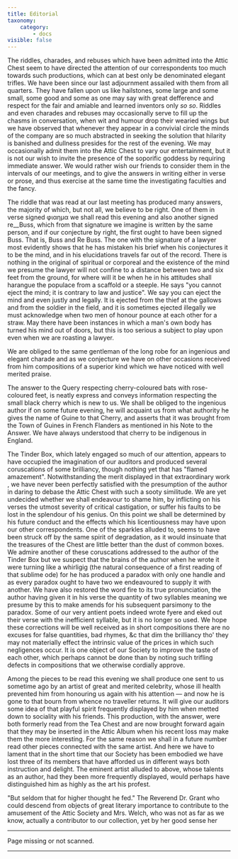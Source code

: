 ```yaml
---
title: Editorial
taxonomy:
    category:
        - docs
visible: false
---
```


The riddles, charades, and rebuses which have been admitted into the Attic Chest seem to have directed the attention of our correspondents too much towards such productions, which can at best only be denominated elegant trifles. We have been since our last adjournment assailed with them from all quarters. They have fallen upon us like hailstones, some large and some small, some good and some as one may say with great defference and respect for the fair and amiable and learned inventors only *so so*. Riddles and even charades and rebuses may occasionally serve to fill up the chasms in conversation, when wit and humour drop their wearied wings but we have observed that whenever they appear in a convivial circle the minds of the company are so much abstracted in seeking the solution that hilarity is banished and dullness presides for the rest of the evening. We may occasionally admit them into the Attic Chest to vary our entertainment, but it is not our wish to invite the presence of the soporific goddess by requiring immediate answer. We would rather wish our friends to consider them in the intervals of our meetings, and to give the answers in writing either in verse or prose, and thus exercise at the same time the investigating faculties and the fancy.

The riddle that was read at our last meeting has produced many answers, the majority of which, but not all, we believe to be right. One of them in verse signed φιαημα we shall read this evening and also another signed re__Buss, which from that signature we imagine is written by the same person, and if our conjecture by right, the first ought to have been signed Buss. That is, Buss and Re Buss. The one with the signature of a lawyer most evidently shows that he has mistaken his brief when his conjectures it to be the mind, and in his elucidations travels far out of the record. There is nothing in the original of spiritual or corporeal and the existence of the mind we presume the lawyer will not confine to a distance between two and six feet from the ground, for where will it be when he in his attitudes shall harangue the populace from a scaffold or a steeple. He says "you cannot eject the mind; it is contrary to law and justice". We say you can eject the mind and even justly and legally. It is ejected from the thief at the gallows and from the soldier in the field, and it is sometimes ejected illegally we must acknowledge when two men of honour pounce at each other for a straw. May there have been instances in which a man's own body has turned his mind out of doors, but this is too serious a subject to play upon even when we are roasting a lawyer.

We are obliged to the same gentleman of the long robe for an ingenious and elegant charade and as we conjecture we have on other occasions received from him compositions of a superior kind which we have noticed with well merited praise.

The answer to the Query respecting cherry-coloured bats with rose-coloured feet, is neatly express and conveys information respecting the small black cherry which is new to us. We shall be obliged to the ingenious author if on some future evening, he will acquaint us from what authority he gives the name of Guine to that Cherry, and asserts that it was brought from the Town of Guines in French Flanders as mentioned in his Note to the Answer. We have always understood that cherry to be indigenous in England.

The Tinder Box, which lately engaged so much of our attention, appears to have occupied the imagination of our auditors and produced several coruscations of some brilliancy, though nothing yet that has "flamed amazement". Notwithstanding the merit displayed in that extraordinary work , we have never been perfectly satisfied with the presumption of the author in daring to debase the Attic Chest with such a sooty similitude. We are yet undecided whether we shall endeavour to shame him, by inflicting on his verses the utmost severity of critical castigation, or suffer his faults to be lost in the splendour of his genius. On this point we shall be determined by his future conduct and the effects which his licentiousness may have upon our other correspondents. One of the sparkles alluded to, seems to have been struck off by the same spirit of degradation, as it would insinuate that the treasures of the Chest are little better than the dust of common boxes. We admire another of these coruscations addressed to the author of the Tinder Box but we suspect that the brains of the author when he wrote it were turning like a whirligig (the natural consequence of a first reading of that sublime ode) for he has produced a paradox with only one handle and as every paradox ought to have two we endeavoured to supply it with another. We have also restored the word fire to its true pronunciation, the author having given it in his verse the quantity of two syllables meaning we presume by this to make amends for his subsequent parsimony to the paradox. Some of our very antient poets indeed wrote fyere and eked out their verse with the inefficient syllable, but it is no longer so used. We hope these corrections will be well received as in short compositions there are no excuses for false quantities, bad rhymes, &c that dim the brilliancy tho' they may not materially effect the intrinsic value of the prices in which such negligences occur. It is one object of our Society to improve the taste of each other, which perhaps cannot be done than by noting such trifling defects in compositions that we otherwise cordially approve.

Among the pieces to be read this evening we shall produce one sent to us sometime ago by an artist of great and merited celebrity, whose ill health prevented him from honouring us again with his attention — and now he is gone to that bourn from whence no traveller returns. It will give our auditors some idea of that playful spirit frequently displayed by him when metted down to sociality with his friends. This production, with the answer, were both formerly read from the Tea Chest and are now brought forward again that they may be inserted in the Attic Album when his recent loss may make them the more interesting. For the same reason we shall in a future number read other pieces connected with the same artist. And here we have to lament that in the short time that our Society has been embodied we have lost three of its members that have afforded us in different ways both instruction and delight. The eminent artist alluded to above, whose talents as an author, had they been more frequently displayed, would perhaps have distinguished him as highly as the art his profest.

"But seldom that for higher thought he fed." The Reverend Dr. Grant who could descend from objects of great literary importance to contribute to the amusement of the Attic Society and Mrs. Welch, who was not as far as we know, actually a contributor to our collection, yet by her good sense her

---
<span class="red">Page missing or not scanned.</span>

---